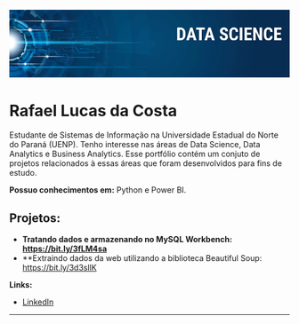 
<p align="center">
  <img src="banner.png" >
</p>

# Rafael Lucas da Costa

Estudante de Sistemas de Informação na Universidade Estadual do Norte do Paraná (UENP). Tenho interesse nas áreas de Data Science, Data Analytics e Business Analytics. Esse portfólio contém um conjuto de projetos relacionados à essas áreas que foram desenvolvidos para fins de estudo.

**Possuo conhecimentos em:** Python e Power BI.

## Projetos:

* **Tratando dados e armazenando no MySQL Workbench: https://bit.ly/3fLM4sa** 
* **Extraindo dados da web utilizando a biblioteca Beautiful Soup: https://bit.ly/3d3sllK

**Links:**
* [LinkedIn](www.linkedin.com/in/rafael-lucas-da-costa-1ab11a160)




---





